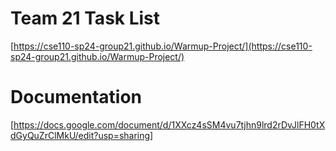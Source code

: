 # Team 21 Task List
[https://cse110-sp24-group21.github.io/Warmup-Project/](https://cse110-sp24-group21.github.io/Warmup-Project/)
# Documentation
[https://docs.google.com/document/d/1XXcz4sSM4vu7tjhn9lrd2rDvJlFH0tXdGyQuZrClMkU/edit?usp=sharing]

